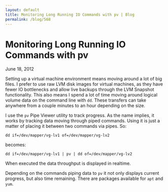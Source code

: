```yaml
---
layout: default
title: Monitoring Long Running IO Commands with pv | Blog
permalink: /blog/568
---
```


Monitoring Long Running IO Commands with pv
===========================================

June 18, 2012

Setting up a virtual machine environment means moving around a lot of big files. I prefer to use raw LVM disk images for virtual machines, as they have fewer IO bottlenecks and allow live backups through the LVM Snapshot functionality. This also means I spend a lot of time moving around logical volume data on the command line with `dd`. These transfers can take anywhere from a couple minutes to an hour depending on the size.

I use the `pv` Pipe Viewer utility to track progress. As the name implies, it works by tracking data moving through piped commands. Using it is just a matter of placing it between two commands via pipes. So:

	dd if=/dev/mapper/vg-lv1 of=/dev/mapper/vg-lv2

becomes:

	dd if=/dev/mapper/vg-lv1 | pv | dd of=/dev/mapper/vg-lv2

When executed the data throughput is displayed in realtime.

Depending on the commands piping data to `pv` it not only displays current progress, but also time remaining. There are packages available for `apt` and `yum`.
